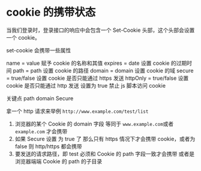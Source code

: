 # cookie 的携带状态

当我们登录时，登录接口的响应中会包含一个 Set-Cookie 头部，这个头部会设置一个 cookie。

set-cookie 会携带一些属性

name = value 赋予 cookie 的名称和其值
expires = date 设置 cookie 的过期时间
path = path 设置 cookie 的路径
domain = domain 设置 cookie 的域
secure = true/false 设置 cookie 是否只能通过 https 发送
httpOnly = true/false 设置 cookie 是否只能通过 http 发送 设置为 true 禁止 js 脚本访问 cookie

关键点 path domain Secure

拿一个 http 请求来举例 `http://www.example.com/test/list`

1. 浏览器的某个 Cookie 的 domain 字段 等同于 `www.example.com`或者 `example.com` 才会携带
2. 如果 Secure 设置 为 true 了 那么只有 https 情况下才会携带 cookie，或者为 false 则 http/https 都会携带
3. 要发送的请求路径，即 test 必须和 Cookie 的 path 字段一致才会携带 或者是浏览器端端 Cookie 的 path 的子目录
